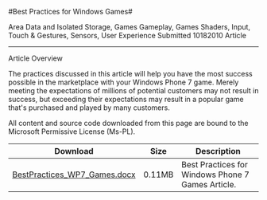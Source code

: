 #Best Practices for Windows Games#

Area
Data and Isolated Storage, Games Gameplay, Games Shaders, Input, Touch & Gestures, Sensors, User Experience
Submitted
10182010
Article

---

Article Overview

The practices discussed in this article will help you have the most success possible in the marketplace with your Windows Phone 7 game. Merely meeting the expectations of millions of potential customers may not result in success, but exceeding their expectations may result in a popular game that's purchased and played by many customers.

All content and source code downloaded from this page are bound to the Microsoft Permissive License (Ms-PL).

Download | Size | Description
---|---|---|
[BestPractices_WP7_Games.docx](https://github.com/kniEngine/XNAGameStudio/blob/main/Documents/BestPractices_WP7_Games.docx?raw=true) | 0.11MB | Best Practices for Windows Phone 7 Games Article.